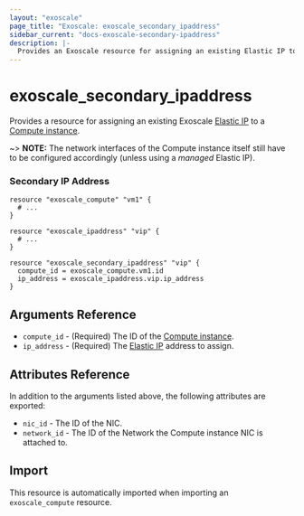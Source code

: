 ```yaml
---
layout: "exoscale"
page_title: "Exoscale: exoscale_secondary_ipaddress"
sidebar_current: "docs-exoscale-secondary-ipaddress"
description: |-
  Provides an Exoscale resource for assigning an existing Elastic IP to a Compute instance.
---
```


# exoscale\_secondary\_ipaddress

Provides a resource for assigning an existing Exoscale [Elastic IP][r-ipaddress] to a [Compute instance][r-compute].

~> **NOTE:** The network interfaces of the Compute instance itself still have to be configured accordingly (unless using a *managed* Elastic IP).


### Secondary IP Address

```hcl
resource "exoscale_compute" "vm1" {
  # ...
}

resource "exoscale_ipaddress" "vip" {
  # ...
}

resource "exoscale_secondary_ipaddress" "vip" {
  compute_id = exoscale_compute.vm1.id
  ip_address = exoscale_ipaddress.vip.ip_address
}
```


## Arguments Reference

* `compute_id` - (Required) The ID of the [Compute instance][r-compute].
* `ip_address` - (Required) The [Elastic IP][r-ipaddress] address to assign.


## Attributes Reference

In addition to the arguments listed above, the following attributes are exported:

* `nic_id` - The ID of the NIC.
* `network_id` - The ID of the Network the Compute instance NIC is attached to.


## Import

This resource is automatically imported when importing an `exoscale_compute` resource.


[r-compute]: compute.html
[r-ipaddress]: ipaddress.html
